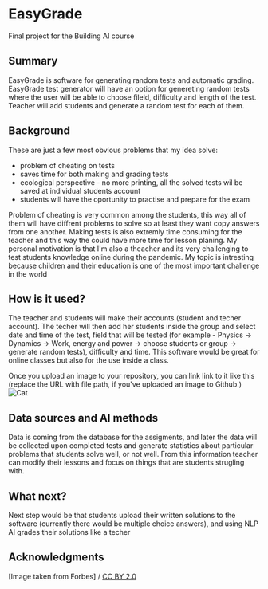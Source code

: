 

# EasyGrade

Final project for the Building AI course

## Summary

EasyGrade is software for generating random tests and automatic grading. EasyGrade test generator will have an option for genereting random tests where the user will be able to choose fileld, difficulty and length of the test. Teacher will add students and generate a random test for each of them.




## Background

These are just a few most obvious problems that my idea solve:

* problem of cheating on tests
* saves time for both making and grading tests
* ecological perspective - no more printing, all the solved tests wil be saved at individual students account
* students will have the oportunity to practise and prepare for the exam  

Problem of cheating is very common among the students, this way all of them will have diffrent problems to solve so at least they want copy answers from one another. Making tests is also extremly time consuming for the teacher and this way the could have more time for lesson planing.
My personal motivation is that I'm also a theacher and its very challenging to test students knowledge online during the pandemic. My topic is intresting because children and their education is one of the most important challenge in the world


## How is it used?

The teacher and students will make their accounts (student and techer account). The techer will then add her students inside the group and select date and time of the test, field that will be tested (for example - Physics -> Dynamics -> Work, energy and power -> choose students or group -> generate random tests), difficulty and time. This software would be great for online classes but also for the use inside a class.




Once you upload an image to your repository, you can link link to it like this (replace the URL with file path, if you've uploaded an image to Github.)
![Cat](https://specials-images.forbesimg.com/imageserve/846719540/960x0.jpg?cropX1=0&cropX2=5453&cropY1=529&cropY2=3085)




## Data sources and AI methods
Data is coming from the database for the assigments, and later the data will be collected upon completed tests and generate statistics about particular problems that students solve well, or not well. From this information teacher can modify their lessons and focus on things that are students strugling with.



## What next?

Next step would be that students upload their written solutions to the software (currently there would be multiple choice answers), and using NLP AI grades their solutions like a techer 


## Acknowledgments

[Image taken from Forbes] / [CC BY 2.0](https://www.forbes.com/sites/drdonlincoln/2019/11/23/has-a-new-discovery-broken-known-physics/?sh=73d9dc7465be)
